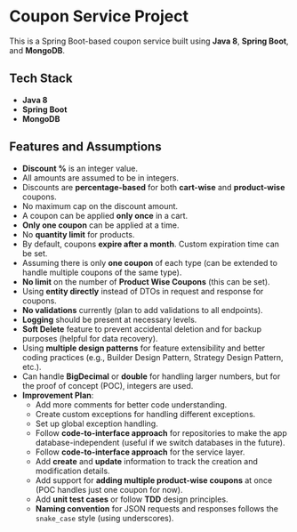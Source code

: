 # Coupon Service Project

This is a Spring Boot-based coupon service built using **Java 8**, **Spring Boot**, and **MongoDB**.

## Tech Stack
- **Java 8**
- **Spring Boot**
- **MongoDB**

## Features and Assumptions

- **Discount %** is an integer value.
- All amounts are assumed to be in integers.
- Discounts are **percentage-based** for both **cart-wise** and **product-wise** coupons.
- No maximum cap on the discount amount.
- A coupon can be applied **only once** in a cart.
- **Only one coupon** can be applied at a time.
- No **quantity limit** for products.
- By default, coupons **expire after a month**. Custom expiration time can be set.
- Assuming there is only **one coupon** of each type (can be extended to handle multiple coupons of the same type).
- **No limit** on the number of **Product Wise Coupons** (this can be set).
- Using **entity directly** instead of DTOs in request and response for coupons.
- **No validations** currently (plan to add validations to all endpoints).
- **Logging** should be present at necessary levels.
- **Soft Delete** feature to prevent accidental deletion and for backup purposes (helpful for data recovery).
- Using **multiple design patterns** for feature extensibility and better coding practices (e.g., Builder Design Pattern, Strategy Design Pattern, etc.).
- Can handle **BigDecimal** or **double** for handling larger numbers, but for the proof of concept (POC), integers are used.
- **Improvement Plan**:
  - Add more comments for better code understanding.
  - Create custom exceptions for handling different exceptions.
  - Set up global exception handling.
  - Follow **code-to-interface approach** for repositories to make the app database-independent (useful if we switch databases in the future).
  - Follow **code-to-interface approach** for the service layer.
  - Add **create** and **update** information to track the creation and modification details.
  - Add support for **adding multiple product-wise coupons** at once (POC handles just one coupon for now).
  - Add **unit test cases** or follow **TDD** design principles.
  - **Naming convention** for JSON requests and responses follows the `snake_case` style (using underscores).
